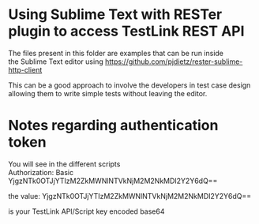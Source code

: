 # Using Sublime Text with RESTer plugin to access TestLink REST API
The files present in this folder are examples that can be run inside  
the Sublime Text editor using https://github.com/pjdietz/rester-sublime-http-client  

This can be a good approach to involve the developers in test case design 
allowing them to write simple tests without leaving the editor.  


# Notes regarding authentication token  
You will see in the different scripts  
Authorization: Basic YjgzNTk0OTJjYTIzM2ZkMWNlNTVkNjM2M2NkMDI2Y2Y6dQ==   

the value: YjgzNTk0OTJjYTIzM2ZkMWNlNTVkNjM2M2NkMDI2Y2Y6dQ==  
  
is your TestLink API/Script key encoded base64   